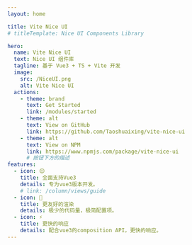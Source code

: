 ```yaml
---
layout: home

title: Vite Nice UI
# titleTemplate: Nice UI Components Library

hero:
  name: Vite Nice UI
  text: Nice UI 组件库
  tagline: 基于 Vue3 + TS + Vite 开发
  image:
    src: /NiceUI.png
    alt: Vite Nice UI
  actions:
    - theme: brand
      text: Get Started
      link: /modules/started
    - theme: alt
      text: View on GitHub
      link: https://github.com/Taoshuaixing/vite-nice-ui
    - theme: alt
      text: View on NPM
      link: https://www.npmjs.com/package/vite-nice-ui
      # 按钮下方的描述
features:
  - icon: 😊
    title: 全面支持Vue3
    details: 专为vue3版本开发。
    # link: /column/views/guide
  - icon: 🎨
    title: 更友好的渲染
    details: 极少的代码量，极简配置项。
  - icon: ⚡️
    title: 更快的响应
    details: 配合vue3的composition API，更快的响应。
---
```


<script setup lang="ts">
import { onMounted } from 'vue'
/*
  远程读取 github 仓库中 package.json 文件中的 version 版本号
*/
onMounted(() => {
  if(document.getElementsByClassName('version-tag').length < 1){
  return fetch('https://api.github.com/repos/Taoshuaixing/vite-nice-ui/contents/package.json?ref=main', {
    headers: {
      Accept: 'application/vnd.github.v3.raw',
    }, 
  })
    .then(res => res.json())
    .then(json => json.version ?? '')
    .then(version => { 
      if (!version) return
      const tagLineParagragh = document.querySelector('div.VPHero.has-image.VPHomeHero > div > div.main > p.tagline')
      const docsVersionSpan = document.createElement('samp')
      docsVersionSpan.classList.add('version-tag')
      docsVersionSpan.innerText = `v${version}`
      tagLineParagragh?.appendChild(docsVersionSpan)
    })
  }
})
</script>


